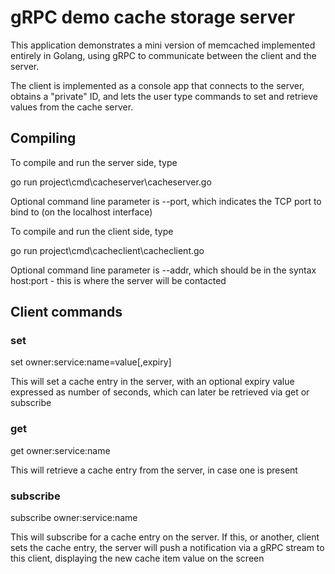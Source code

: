 
# gRPC demo cache storage server

This application demonstrates a mini version of memcached implemented
entirely in Golang, using gRPC to communicate between the client and 
the server.

The client is implemented as a console app that connects to the server,
obtains a "private" ID, and lets the user type commands to set and retrieve
values from the cache server.

## Compiling

To compile and run the server side, type

go run project\cmd\cacheserver\cacheserver.go

Optional command line parameter is --port, which indicates the TCP
port to bind to (on the localhost interface)

To compile and run the client side, type

go run project\cmd\cacheclient\cacheclient.go

Optional command line parameter is --addr, which should be in the
syntax host:port - this is where the server will be contacted

## Client commands

### set

set owner:service:name=value[,expiry]

This will set a cache entry in the server, with an optional expiry
value expressed as number of seconds, which can later be retrieved
via get or subscribe

### get

get owner:service:name

This will retrieve a cache entry from the server, in case one is
present

### subscribe

subscribe owner:service:name

This will subscribe for a cache entry on the server. If this, or
another, client sets the cache entry, the server will push a notification
via a gRPC stream to this client, displaying the new cache item
value on the screen
